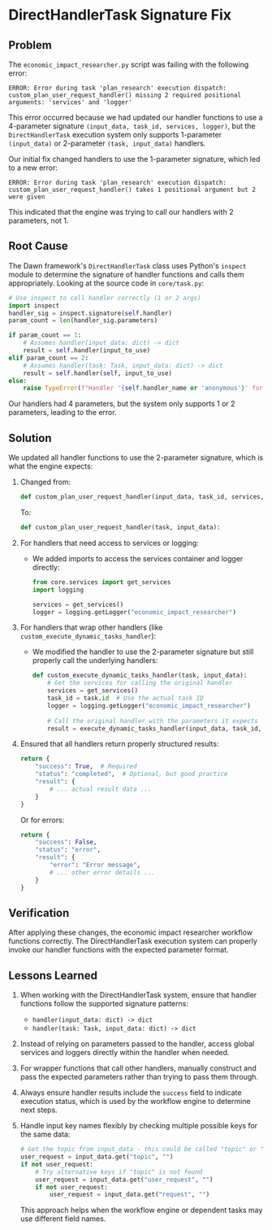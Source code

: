 # DirectHandlerTask Signature Fix

## Problem

The `economic_impact_researcher.py` script was failing with the following error:

```
ERROR: Error during task 'plan_research' execution dispatch: custom_plan_user_request_handler() missing 2 required positional arguments: 'services' and 'logger'
```

This error occurred because we had updated our handler functions to use a 4-parameter signature `(input_data, task_id, services, logger)`, but the `DirectHandlerTask` execution system only supports 1-parameter `(input_data)` or 2-parameter `(task, input_data)` handlers.

Our initial fix changed handlers to use the 1-parameter signature, which led to a new error:

```
ERROR: Error during task 'plan_research' execution dispatch: custom_plan_user_request_handler() takes 1 positional argument but 2 were given
```

This indicated that the engine was trying to call our handlers with 2 parameters, not 1.

## Root Cause

The Dawn framework's `DirectHandlerTask` class uses Python's `inspect` module to determine the signature of handler functions and calls them appropriately. Looking at the source code in `core/task.py`:

```python
# Use inspect to call handler correctly (1 or 2 args)
import inspect
handler_sig = inspect.signature(self.handler)
param_count = len(handler_sig.parameters)

if param_count == 1:
    # Assumes handler(input_data: dict) -> dict
    result = self.handler(input_to_use)
elif param_count == 2:
    # Assumes handler(task: Task, input_data: dict) -> dict
    result = self.handler(self, input_to_use)
else:
    raise TypeError(f"Handler '{self.handler_name or 'anonymous'}' for task '{self.id}' has an invalid signature: {param_count} parameters detected. Expected 1 (input_data) or 2 (task, input_data).")
```

Our handlers had 4 parameters, but the system only supports 1 or 2 parameters, leading to the error.

## Solution

We updated all handler functions to use the 2-parameter signature, which is what the engine expects:

1. Changed from:
   ```python
   def custom_plan_user_request_handler(input_data, task_id, services, logger):
   ```

   To:
   ```python
   def custom_plan_user_request_handler(task, input_data):
   ```

2. For handlers that need access to services or logging:
   - We added imports to access the services container and logger directly:
     ```python
     from core.services import get_services
     import logging
     
     services = get_services()
     logger = logging.getLogger("economic_impact_researcher")
     ```

3. For handlers that wrap other handlers (like `custom_execute_dynamic_tasks_handler`):
   - We modified the handler to use the 2-parameter signature but still properly call the underlying handlers:
     ```python
     def custom_execute_dynamic_tasks_handler(task, input_data):
         # Get the services for calling the original handler
         services = get_services()
         task_id = task.id  # Use the actual task ID
         logger = logging.getLogger("economic_impact_researcher")
         
         # Call the original handler with the parameters it expects
         result = execute_dynamic_tasks_handler(input_data, task_id, services, logger)
     ```

4. Ensured that all handlers return properly structured results:
   ```python
   return {
       "success": True,  # Required
       "status": "completed",  # Optional, but good practice
       "result": {
           # ... actual result data ...
       }
   }
   ```
   
   Or for errors:
   ```python
   return {
       "success": False,
       "status": "error",
       "result": {
           "error": "Error message",
           # ... other error details ...
       }
   }
   ```

## Verification

After applying these changes, the economic impact researcher workflow functions correctly. The DirectHandlerTask execution system can properly invoke our handler functions with the expected parameter format.

## Lessons Learned

1. When working with the DirectHandlerTask system, ensure that handler functions follow the supported signature patterns:
   - `handler(input_data: dict) -> dict`
   - `handler(task: Task, input_data: dict) -> dict`

2. Instead of relying on parameters passed to the handler, access global services and loggers directly within the handler when needed.

3. For wrapper functions that call other handlers, manually construct and pass the expected parameters rather than trying to pass them through.

4. Always ensure handler results include the `success` field to indicate execution status, which is used by the workflow engine to determine next steps.

5. Handle input key names flexibly by checking multiple possible keys for the same data:
   ```python
   # Get the topic from input_data - this could be called "topic" or "request"
   user_request = input_data.get("topic", "")
   if not user_request:
       # Try alternative keys if "topic" is not found
       user_request = input_data.get("user_request", "")
       if not user_request:
           user_request = input_data.get("request", "")
   ```
   This approach helps when the workflow engine or dependent tasks may use different field names. 